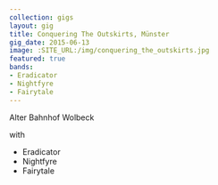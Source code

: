 ```yaml
---
collection: gigs
layout: gig
title: Conquering The Outskirts, Münster
gig_date: 2015-06-13
image: :SITE_URL:/img/conquering_the_outskirts.jpg
featured: true
bands:
- Eradicator
- Nightfyre
- Fairytale
---
```


Alter Bahnhof Wolbeck

with
- Eradicator
- Nightfyre
- Fairytale
